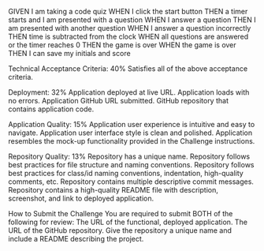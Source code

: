 



GIVEN I am taking a code quiz
WHEN I click the start button
THEN a timer starts and I am presented with a question
WHEN I answer a question
THEN I am presented with another question
WHEN I answer a question incorrectly
THEN time is subtracted from the clock
WHEN all questions are answered or the timer reaches 0
THEN the game is over
WHEN the game is over
THEN I can save my initials and score

Technical Acceptance Criteria: 40%
Satisfies all of the above acceptance criteria.

Deployment: 32%
Application deployed at live URL.
Application loads with no errors.
Application GitHub URL submitted.
GitHub repository that contains application code.

Application Quality: 15%
Application user experience is intuitive and easy to navigate.
Application user interface style is clean and polished.
Application resembles the mock-up functionality provided in the Challenge instructions.

Repository Quality: 13%
Repository has a unique name.
Repository follows best practices for file structure and naming conventions.
Repository follows best practices for class/id naming conventions, indentation, high-quality comments, etc.
Repository contains multiple descriptive commit messages.
Repository contains a high-quality README file with description, screenshot, and link to deployed application.

How to Submit the Challenge
You are required to submit BOTH of the following for review:
The URL of the functional, deployed application.
The URL of the GitHub repository. Give the repository a unique name and include a README describing the project.